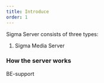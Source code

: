 ```yaml
---
title: Introduce
order: 1
---
```


Sigma Server consists of three types:

1. Sigma Media Server

### How the server works

BE-support
